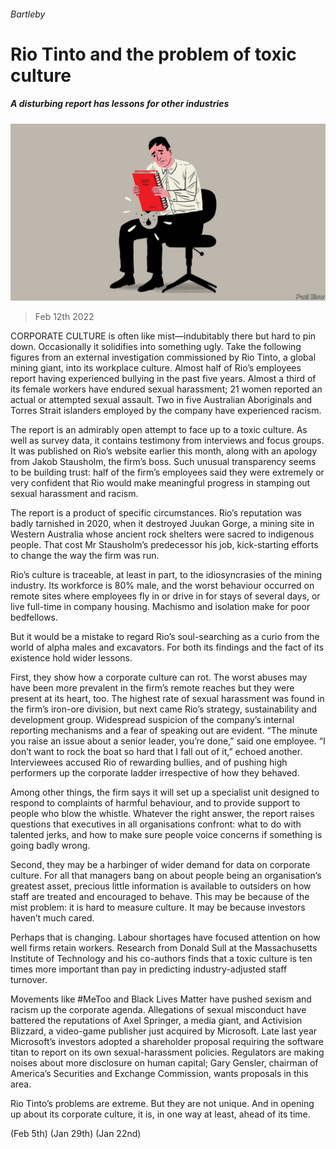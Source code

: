 ###### Bartleby

# Rio Tinto and the problem of toxic culture 

##### A disturbing report has lessons for other industries 

![image](images/20220212_wbd001.jpg) 

> Feb 12th 2022 

CORPORATE CULTURE is often like mist—indubitably there but hard to pin down. Occasionally it solidifies into something ugly. Take the following figures from an external investigation commissioned by Rio Tinto, a global mining giant, into its workplace culture. Almost half of Rio’s employees report having experienced bullying in the past five years. Almost a third of its female workers have endured sexual harassment; 21 women reported an actual or attempted sexual assault. Two in five Australian Aboriginals and Torres Strait islanders employed by the company have experienced racism.

The report is an admirably open attempt to face up to a toxic culture. As well as survey data, it contains testimony from interviews and focus groups. It was published on Rio’s website earlier this month, along with an apology from Jakob Stausholm, the firm’s boss. Such unusual transparency seems to be building trust: half of the firm’s employees said they were extremely or very confident that Rio would make meaningful progress in stamping out sexual harassment and racism.


The report is a product of specific circumstances. Rio’s reputation was badly tarnished in 2020, when it destroyed Juukan Gorge, a mining site in Western Australia whose ancient rock shelters were sacred to indigenous people. That cost Mr Stausholm’s predecessor his job, kick-starting efforts to change the way the firm was run.

Rio’s culture is traceable, at least in part, to the idiosyncrasies of the mining industry. Its workforce is 80% male, and the worst behaviour occurred on remote sites where employees fly in or drive in for stays of several days, or live full-time in company housing. Machismo and isolation make for poor bedfellows.

But it would be a mistake to regard Rio’s soul-searching as a curio from the world of alpha males and excavators. For both its findings and the fact of its existence hold wider lessons.

First, they show how a corporate culture can rot. The worst abuses may have been more prevalent in the firm’s remote reaches but they were present at its heart, too. The highest rate of sexual harassment was found in the firm’s iron-ore division, but next came Rio’s strategy, sustainability and development group. Widespread suspicion of the company’s internal reporting mechanisms and a fear of speaking out are evident. “The minute you raise an issue about a senior leader, you’re done,” said one employee. “I don’t want to rock the boat so hard that I fall out of it,” echoed another. Interviewees accused Rio of rewarding bullies, and of pushing high performers up the corporate ladder irrespective of how they behaved.

Among other things, the firm says it will set up a specialist unit designed to respond to complaints of harmful behaviour, and to provide support to people who blow the whistle. Whatever the right answer, the report raises questions that executives in all organisations confront: what to do with talented jerks, and how to make sure people voice concerns if something is going badly wrong.

Second, they may be a harbinger of wider demand for data on corporate culture. For all that managers bang on about people being an organisation’s greatest asset, precious little information is available to outsiders on how staff are treated and encouraged to behave. This may be because of the mist problem: it is hard to measure culture. It may be because investors haven’t much cared.

Perhaps that is changing. Labour shortages have focused attention on how well firms retain workers. Research from Donald Sull at the Massachusetts Institute of Technology and his co-authors finds that a toxic culture is ten times more important than pay in predicting industry-adjusted staff turnover.

Movements like #MeToo and Black Lives Matter have pushed sexism and racism up the corporate agenda. Allegations of sexual misconduct have battered the reputations of Axel Springer, a media giant, and Activision Blizzard, a video-game publisher just acquired by Microsoft. Late last year Microsoft’s investors adopted a shareholder proposal requiring the software titan to report on its own sexual-harassment policies. Regulators are making noises about more disclosure on human capital; Gary Gensler, chairman of America’s Securities and Exchange Commission, wants proposals in this area.

Rio Tinto’s problems are extreme. But they are not unique. And in opening up about its corporate culture, it is, in one way at least, ahead of its time.


 (Feb 5th) (Jan 29th) (Jan 22nd)

